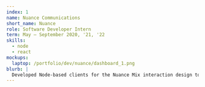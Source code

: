 ```yaml
---
index: 1
name: Nuance Communications
short_name: Nuance
role: Software Developer Intern
term: May – September 2020, '21, '22
skills:
  - node
  - react
mockups:
  laptop: /portfolio/dev/nuance/dashboard_1.png
blurb: |
  Developed Node-based clients for the Nuance Mix interaction design toolkit. Major projects include decreasing TTI for the React-based web portal by more than 25%, and transitioning the Mix CLI for automated clients to open source.
---
```

